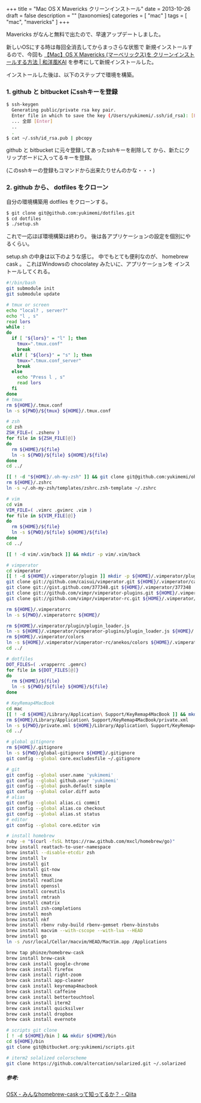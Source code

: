 +++
title = "Mac OS X Mavericks クリーンインストール"
date = 2013-10-26
draft = false
description = ""
[taxonomies]
categories = [ "mac" ]
tags = [ "mac", "mavericks" ]
+++

Mavericks がなんと無料で出たので、早速アップデートしました。

新しいOSにする時は毎回全消去してからまっさらな状態で
新規インストールするので、今回も [【Mac】OS X Mavericks (マーベリックス)を クリーンインストールする方法 | 和洋風KAI](http://wayohoo.com/mac/tips/how-to-clean-install-os-x-mavericks.html)
を参考にして新規インストールした。

インストールした後は、以下のステップで環境を構築。

### 1. github と bitbucket にsshキーを登録

<!-- more -->
```sh
$ ssh-keygen
  Generating public/private rsa key pair.
  Enter file in which to save the key (/Users/yukimemi/.ssh/id_rsa): [Enter]
  ... 全部 [Enter]
  ..
  .
$ cat ~/.ssh/id_rsa.pub | pbcopy
```

github と bitbucket に元々登録してあったsshキーを削除して
から、新たにクリップボードに入ってるキーを登録。

(このsshキーの登録もコマンドから出来たりせんのかな・・・)

### 2. github から、 dotfiles をクローン

自分の環境構築用 dotfiles をクローンする。

```sh
$ git clone git@github.com:yukimemi/dotfiles.git
$ cd dotfiles
$ ./setup.sh
```

これで一応ほぼ環境構築は終わり。
後は各アプリケーションの設定を個別にやるくらい。

setup.sh の中身は以下のような感じ。 中でもとても便利なのが、
homebrew cask 。 これはWindowsの chocolatey
みたいに、アプリケーションを インストールしてくれる。

```sh
#!/bin/bash
git submodule init
git submodule update

# tmux or screen
echo "local? , server?"
echo "l , s"
read lors
while :
do
  if [ "${lors}" = "l" ]; then
    tmux=".tmux.conf"
    break
  elif [ "${lors}" = "s" ]; then
    tmux=".tmux.conf_server"
    break
  else
    echo "Press l , s"
    read lors
  fi
done
# tmux
rm ${HOME}/.tmux.conf
ln -s ${PWD}/${tmux} ${HOME}/.tmux.conf

# zsh
cd zsh
ZSH_FILE=( .zshenv )
for file in ${ZSH_FILE[@]}
do
  rm ${HOME}/${file}
  ln -s ${PWD}/${file} ${HOME}/${file}
done
cd ../

[[ ! -d "${HOME}/.oh-my-zsh" ]] && git clone git@github.com:yukimemi/oh-my-zsh.git ~/.oh-my-zsh
rm ${HOME}/.zshrc
ln -s ~/.oh-my-zsh/templates/zshrc.zsh-template ~/.zshrc

# vim
cd vim
VIM_FILE=( .vimrc .gvimrc .vim )
for file in ${VIM_FILE[@]}
do
  rm ${HOME}/${file}
  ln -s ${PWD}/${file} ${HOME}/${file}
done
cd ../

[[ ! -d vim/.vim/back ]] && mkdir -p vim/.vim/back

# vimperator
cd vimperator
[[ ! -d ${HOME}/.vimperator/plugin ]] mkdir -p ${HOME}/.vimperator/plugin
git clone git://github.com/caisui/vimperator.git ${HOME}/.vimperator/caisui
git clone git://gist.github.com/377348.git ${HOME}/.vimperator/377348
git clone git://github.com/vimpr/vimperator-plugins.git ${HOME}/.vimperator/vimperator-plugins
git clone git://github.com/vimpr/vimperator-rc.git ${HOME}/.vimperator/vimperator-rc

rm ${HOME}/.vimperatorrc
ln -s ${PWD}/.vimperatorrc ${HOME}/

rm ${HOME}/.vimperator/plugin/plugin_loader.js
ln -s ${HOME}/.vimperator/vimperator-plugins/plugin_loader.js ${HOME}/.vimperator/plugin/
rm ${HOME}/.vimperator/colors
ln -s ${HOME}/.vimperator/vimperator-rc/anekos/colors ${HOME}/.vimperator/
cd ../

# dotfiles
DOT_FILES=( .vrapperrc .gemrc)
for file in ${DOT_FILES[@]}
do
  rm ${HOME}/${file}
  ln -s ${PWD}/${file} ${HOME}/${file}
done

# KeyRemap4MacBook
cd mac
[[ ! -d ${HOME}/Library/Application\ Support/KeyRemap4MacBook ]] && mkdir -p ${HOME}/Library/Application\ Support/KeyRemap4MacBook
rm ${HOME}/Library/Application\ Support/KeyRemap4MacBook/private.xml
ln -s ${PWD}/private.xml ${HOME}/Library/Application\ Support/KeyRemap4MacBook/private.xml
cd ../

# global gitignore
rm ${HOME}/.gitignore
ln -s ${PWD}/global-gitignore ${HOME}/.gitignore
git config --global core.excludesfile ~/.gitignore

# git
git config --global user.name 'yukimemi'
git config --global github.user 'yukimemi'
git config --global push.default simple
git config --global color.diff auto
# alias
git config --global alias.ci commit
git config --global alias.co checkout
git config --global alias.st status
# editor
git config --global core.editor vim

# install homebrew
ruby -e "$(curl -fsSL https://raw.github.com/mxcl/homebrew/go)"
brew install reattach-to-user-namespace
brew install --disable-etcdir zsh
brew install lv
brew install git
brew install git-now
brew install tmux
brew install readline
brew install openssl
brew install coreutils
brew install rmtrash
brew install cmatrix
brew install zsh-completions
brew install mosh
brew install nkf
brew install rbenv ruby-build rbenv-gemset rbenv-binstubs
brew install macvim --with-cscope --with-lua --HEAD
brew install go
ln -s /usr/local/Cellar/macvim/HEAD/MacVim.app /Applications

brew tap phinze/homebrew-cask
brew install brew-cask
brew cask install google-chrome
brew cask install firefox
brew cask install right-zoom
brew cask install app-cleaner
brew cask install keyremap4macbook
brew cask install caffeine
brew cask install bettertouchtool
brew cask install iterm2
brew cask install quicksilver
brew cask install dropbox
brew cask install evernote

# scripts git clone
[ ! -d ${HOME}/bin ] && mkdir ${HOME}/bin
cd ${HOME}/bin
git clone git@bitbucket.org:yukimemi/scripts.git

# iterm2 solalized colorscheme
git clone https://github.com/altercation/solarized.git ~/.solarized
```

##### 参考:

[OSX - みんなhomebrew-caskって知ってるか？ - Qiita](http://qiita.com/ryurock/items/1432578d364985f6cb06)


